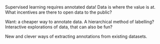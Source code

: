Supervised learning requires annotated data!
Data is where the value is at. What incentives are there to open data to the public?

Want: a cheaper way to annotate data. A hierarchical method of labelling? Interactive explorations of data, that can also be fun?

New and clever ways of extracting annotations from existing datasets.
